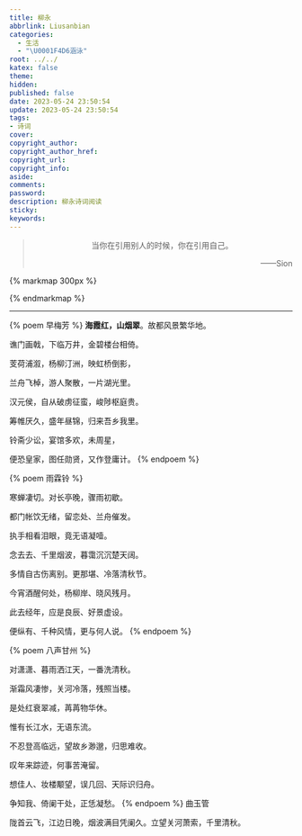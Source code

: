 ```yaml
---
title: 柳永
abbrlink: Liusanbian
categories:
  - 生活
  - "\U0001F4D6涵泳"
root: ../../
katex: false
theme:
hidden:
published: false
date: 2023-05-24 23:50:54
update: 2023-05-24 23:50:54
tags:
- 诗词
cover:
copyright_author:
copyright_author_href:
copyright_url:
copyright_info:
aside:
comments:
password:
description: 柳永诗词阅读
sticky:
keywords:
---
```


> <center>当你在引用别人的时候，你在引用自己。</center>
> <p align="right">——Sion</p>

{% markmap 300px %}
<!-- @import "[TOC]" {cmd="toc" depthFrom=1 depthTo=6 orderedList=false} -->
<!-- code_chunk_output -->



<!-- /code_chunk_output -->
{% endmarkmap %}

-----

{% poem 早梅芳  %}
**海霞红，山烟翠**。故都风景繁华地。 

谯门画戟，下临万井，金碧楼台相倚。

芰荷浦溆，杨柳汀洲，映虹桥倒影， 

兰舟飞棹，游人聚散，一片湖光里。   
  
汉元侯，自从破虏征蛮，峻陟枢庭贵。

筹帷厌久，盛年昼锦，归来吾乡我里。  

铃斋少讼，宴馆多欢，未周星，      

便恐皇家，图任勋贤，又作登庸计。
{% endpoem %}

{% poem 雨霖铃  %}
  
寒蝉凄切。对长亭晚，骤雨初歇。

都门帐饮无绪，留恋处、兰舟催发。  

执手相看泪眼，竟无语凝噎。

念去去、千里烟波，暮霭沉沉楚天阔。  
  
多情自古伤离别。更那堪、冷落清秋节。

今宵酒醒何处，杨柳岸、晓风残月。  

此去经年，应是良辰、好景虚设。

便纵有、千种风情，更与何人说。
{% endpoem %}

{% poem 八声甘州  %}
  
对潇潇、暮雨洒江天，一番洗清秋。

渐霜风凄惨，关河冷落，残照当楼。

是处红衰翠减，苒苒物华休。

惟有长江水，无语东流。  
  
不忍登高临远，望故乡渺邈，归思难收。

叹年来踪迹，何事苦淹留。

想佳人、妆楼颙望，误几回、天际识归舟。

争知我、倚阑干处，正恁凝愁。
{% endpoem %}
曲玉管  
  
陇首云飞，江边日晚，烟波满目凭阑久。立望关河萧索，千里清秋。